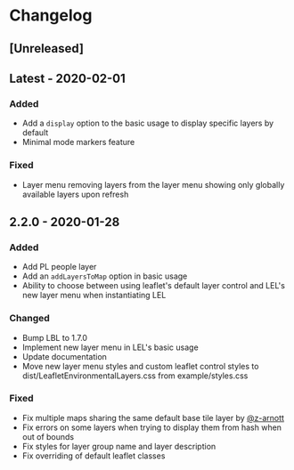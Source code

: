 # Changelog
## [Unreleased]

## Latest - 2020-02-01

### Added
- Add a `display` option to the basic usage to display specific layers by default
- Minimal mode markers feature

### Fixed
- Layer menu removing layers from the layer menu showing only globally available layers upon refresh

## 2.2.0 - 2020-01-28

### Added
- Add PL people layer
- Add an `addLayersToMap` option in basic usage
- Ability to choose between using leaflet's default layer control and LEL's new layer menu when instantiating LEL

### Changed
- Bump LBL to 1.7.0
- Implement new layer menu in LEL's basic usage
- Update documentation
- Move new layer menu styles and custom leaflet control styles to dist/LeafletEnvironmentalLayers.css from example/styles.css

### Fixed
- Fix multiple maps sharing the same default base tile layer by [@z-arnott](https://github.com/z-arnott)
- Fix errors on some layers when trying to display them from hash when out of bounds
- Fix styles for layer group name and layer description
- Fix overriding of default leaflet classes
